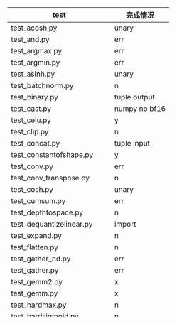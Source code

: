 | test                        | 完成情况      |
| --------------------------- | ------------- |
| test_acosh.py               | unary         |
| test_and.py                 | err           |
| test_argmax.py              | err           |
| test_argmin.py              | err           |
| test_asinh.py               | unary         |
| test_batchnorm.py           | n             |
| test_binary.py              | tuple output  |
| test_cast.py                | numpy no bf16 |
| test_celu.py                | y             |
| test_clip.py                | n             |
| test_concat.py              | tuple input   |
| test_constantofshape.py     | y             |
| test_conv.py                | err           |
| test_conv_transpose.py      | n             |
| test_cosh.py                | unary         |
| test_cumsum.py              | err           |
| test_depthtospace.py        | n             |
| test_dequantizelinear.py    | import        |
| test_expand.py              | n             |
| test_flatten.py             | n             |
| test_gather_nd.py           | err           |
| test_gather.py              | err           |
| test_gemm2.py               | x             |
| test_gemm.py                | x             |
| test_hardmax.py             | n             |
| test_hardsigmoid.py         | n             |
| test_hardswish.py           | y             |
| test_identity.py            | y             |
| test_instancenorm.py        | n             |
| test_leakyrelu.py           | y             |
| test_logsoftmax.py          | n             |
| test_lrn.py                 | n             |
| test_lstm.py                | n             |
| test_matmul.py              | y             |
| test_onehot.py              | err           |
| test_pad.py                 | err           |
| test_pool.py                | tuple output  |
| test_prelu.py               | y             |
| test_quantizelinear.py      | import        |
| test_random_normal_like.py  | n             |
| test_random_normal.py       | n             |
| test_random_uniform_like.py | n             |
| test_random_uniform.py      | n             |
| test_reducel1.py            | y             |
| test_reducel2.py            | y             |
| test_reduce_log_sum_exp.py  | y             |
| test_reduce_log_sum.py      | y             |
| test_reduce.py              | y             |
| test_reduce_sum_square.py   | y             |
| test_relu.py                | y             |
| test_reshape.py             |               |
| test_resize.py              |               |
| test_reverse_sequence.py    |               |
| test_selu.py                |               |
| test_shape.py               |               |
| test_sigmoid.py             |               |
| test_sign.py                |               |
| test_sinh.py                | unary         |
| test_size.py                |               |
| test_slice.py               |               |
| test_slice_to_conv2d.py     |               |
| test_softmax.py             |               |
| test_softplus.py            |               |
| test_softsign.py            |               |
| test_spacetodepth.py        |               |
| test_split.py               |               |
| test_squeeze.py             | n             |
| test_sum.py                 |               |
| test_tile.py                | n             |
| test_transpose.py           | err           |
| test_unary.py               | tuple output  |
| test_unsqueeze.py           | n             |
| test_where.py               | n             |
